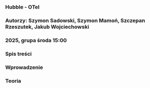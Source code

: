 ### Hubble - OTel
### Autorzy: Szymon Sadowski, Szymon Mamoń, Szczepan Rzeszutek, Jakub Wojciechowski
### 2025, grupa środa 15:00
<div style="page-break-after: always;"></div>

### Spis treści

<div style="page-break-after: always;"></div>

### Wprowadzenie

### Teoria